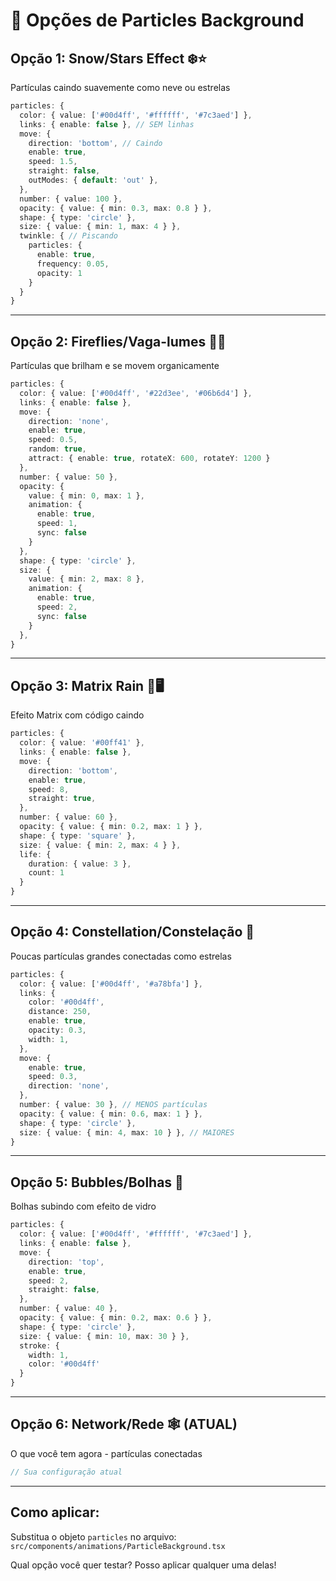 # 🎨 Opções de Particles Background

## Opção 1: **Snow/Stars Effect** ❄️⭐
Partículas caindo suavemente como neve ou estrelas

```typescript
particles: {
  color: { value: ['#00d4ff', '#ffffff', '#7c3aed'] },
  links: { enable: false }, // SEM linhas
  move: {
    direction: 'bottom', // Caindo
    enable: true,
    speed: 1.5,
    straight: false,
    outModes: { default: 'out' },
  },
  number: { value: 100 },
  opacity: { value: { min: 0.3, max: 0.8 } },
  shape: { type: 'circle' },
  size: { value: { min: 1, max: 4 } },
  twinkle: { // Piscando
    particles: {
      enable: true,
      frequency: 0.05,
      opacity: 1
    }
  }
}
```

---

## Opção 2: **Fireflies/Vaga-lumes** 🐛✨
Partículas que brilham e se movem organicamente

```typescript
particles: {
  color: { value: ['#00d4ff', '#22d3ee', '#06b6d4'] },
  links: { enable: false },
  move: {
    direction: 'none',
    enable: true,
    speed: 0.5,
    random: true,
    attract: { enable: true, rotateX: 600, rotateY: 1200 }
  },
  number: { value: 50 },
  opacity: {
    value: { min: 0, max: 1 },
    animation: {
      enable: true,
      speed: 1,
      sync: false
    }
  },
  shape: { type: 'circle' },
  size: {
    value: { min: 2, max: 8 },
    animation: {
      enable: true,
      speed: 2,
      sync: false
    }
  },
}
```

---

## Opção 3: **Matrix Rain** 💚🖥️
Efeito Matrix com código caindo

```typescript
particles: {
  color: { value: '#00ff41' },
  links: { enable: false },
  move: {
    direction: 'bottom',
    enable: true,
    speed: 8,
    straight: true,
  },
  number: { value: 60 },
  opacity: { value: { min: 0.2, max: 1 } },
  shape: { type: 'square' },
  size: { value: { min: 2, max: 4 } },
  life: {
    duration: { value: 3 },
    count: 1
  }
}
```

---

## Opção 4: **Constellation/Constelação** 🌌
Poucas partículas grandes conectadas como estrelas

```typescript
particles: {
  color: { value: ['#00d4ff', '#a78bfa'] },
  links: {
    color: '#00d4ff',
    distance: 250,
    enable: true,
    opacity: 0.3,
    width: 1,
  },
  move: {
    enable: true,
    speed: 0.3,
    direction: 'none',
  },
  number: { value: 30 }, // MENOS partículas
  opacity: { value: { min: 0.6, max: 1 } },
  shape: { type: 'circle' },
  size: { value: { min: 4, max: 10 } }, // MAIORES
}
```

---

## Opção 5: **Bubbles/Bolhas** 🫧
Bolhas subindo com efeito de vidro

```typescript
particles: {
  color: { value: ['#00d4ff', '#ffffff', '#7c3aed'] },
  links: { enable: false },
  move: {
    direction: 'top',
    enable: true,
    speed: 2,
    straight: false,
  },
  number: { value: 40 },
  opacity: { value: { min: 0.2, max: 0.6 } },
  shape: { type: 'circle' },
  size: { value: { min: 10, max: 30 } },
  stroke: {
    width: 1,
    color: '#00d4ff'
  }
}
```

---

## Opção 6: **Network/Rede** 🕸️ (ATUAL)
O que você tem agora - partículas conectadas

```typescript
// Sua configuração atual
```

---

## Como aplicar:

Substitua o objeto `particles` no arquivo:
`src/components/animations/ParticleBackground.tsx`

Qual opção você quer testar? Posso aplicar qualquer uma delas!

